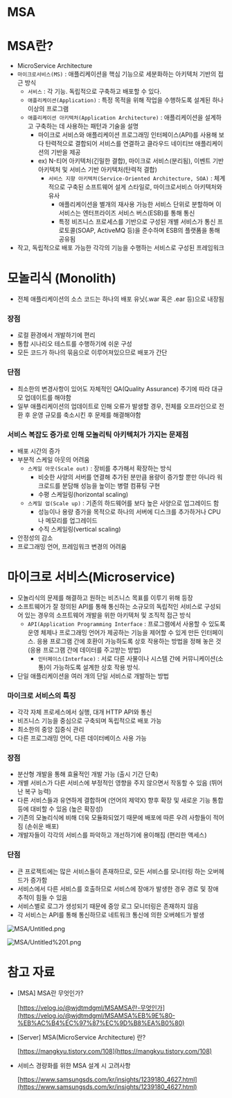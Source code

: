 # MSA

# MSA란?

- MicroService Architecture
- `마이크로서비스(MS)` : 애플리케이션을 핵심 기능으로 세분화하는 아키텍처 기반의 접근 방식
    - `서비스` : 각 기능. 독립적으로 구축하고 배포할 수 있다.
    - `애플리케이션(Application)` : 특정 목적을 위해 작업을 수행하도록 설계된 하나 이상의 프로그램
    - `애플리케이션 아키텍처(Application Architecture)` : 애플리케이션을 설계하고 구축하는 데 사용하는 패턴과 기술을 설명
        - 마이크로 서비스와 애플리케이션 프로그래밍 인터페이스(API)를 사용해 보다 탄력적으로 결합되어 서비스를 연결하고 클라우드 네이티브 애플리케이션의 기반을 제공
        - ex) N-티어 아키텍처(긴밀한 결합), 마이크로 서비스(분리됨), 이벤트 기반 아키텍처 및 서비스 기반 아키텍처(탄력적 결합)
            - `서비스 지향 아키텍처(Service-Oriented Architecture, SOA)` : 체계적으로 구축된 소프트웨어 설게 스타일로, 마이크로서비스 아키텍처와 유사
                - 애플리케이션을 별개의 재사용 가능한 서비스 단위로 분할하며 이 서비스는 엔터프라이즈 서비스 버스(ESB)를 통해 통신
                - 특정 비즈니스 프로세스를 기반으로 구성된 개별 서비스가 통신 프로토콜(SOAP, ActiveMQ 등)을 준수하며 ESB의 플랫폼을 통해 공유됨
- 작고, 독립적으로 배포 가능한 각각의 기능을 수행하는 서비스로 구성된 프레임워크

# 모놀리식 (Monolith)

- 전체 애플리케이션의 소스 코드는 하나의 배포 유닛(.war 혹은 .ear 등)으로 내장됨

### 장점

- 로컬 환경에서 개발하기에 편리
- 통합 시나리오 테스트를 수행하기에 쉬운 구성
- 모든 코드가 하나의 묶음으로 이루어져있으므로 배포가 간단

### 단점

- 최소한의 변경사항이 있어도 자체적인 QA(Quality Assurance) 주기에 따라 대규모 업데이트를 해야함
- 일부 애플리케이션의 업데이트로 인해 오류가 발생할 경우, 전체를 오프라인으로 전환 후 운영 규모를 축소시킨 후 문제를 해결해야함

### 서비스 복잡도 증가로 인해 모놀리틱 아키텍처가 가지는 문제점

- 배포 시간의 증가
- 부분적 스케일 아웃의 어려움
    - `스케일 아웃(Scale out)` : 장비를 추가해서 확장하는 방식
        - 비슷한 사양의 서버를 연결해 추가된 분만큼 용량이 증가할 뿐만 아니라 워크로드를 분담해 성능을 높이는 병렬 컴퓨팅 구현
        - 수평 스케일링(horizontal scaling)
    - `스케일 업(Scale up)` : 기존의 하드웨어를 보다 높은 사양으로 업그레이드 함
        - 성능이나 용량 증가을 목적으로 하나의 서버에 디스크를 추가하거나 CPU나 메모리를 업그레이드
        - 수직 스케일링(vertical scaling)
- 안정성의 감소
- 프로그래밍 언어, 프레임워크 변경의 어려움

# 마이크로 서비스(Microservice)

- 모놀리식의 문제를 해결하고 원하는 비즈니스 목표를 이루기 위해 등장
- 소프트웨어가 잘 정의된 API를 통해 통신하는 소규모의 독립적인 서비스로 구성되어 있는 경우의 소프트웨어 개발을 위한 아키텍처 및 조직적 접근 방식
    - `API(Application Programming Interface` : 프로그램에서 사용할 수 있도록 운영 체제나 프로그래밍 언어가 제공하는 기능을 제어할 수 있게 만든 인터페이스. 응용 프로그램 간에 호환이 가능하도록 상호 작용하는 방법을 정해 놓은 것 (응용 프로그램 간에 데이터를 주고받는 방법)
        - `인터페이스(Interface)` : 서로 다른 사물이나 시스템 간에 커뮤니케이션(소통)이 가능하도록 설계한 상호 작용 방식.
- 단일 애플리케이션을 여러 개의 단일 서비스로 개발하는 방법

### 마이크로 서비스의 특징

- 각각 자체 프로세스에서 실행, 대개 HTTP API와 통신
- 비즈니스 기능을 중심으로 구축되며 독립적으로 배포 가능
- 최소한의 중앙 집중식 관리
- 다른 프로그래밍 언어, 다른 데이터베이스 사용 가능

### 장점

- 분산형 개발을 통해 효율적인 개발 가능 (출시 기간 단축)
- 개별 서비스가 다른 서비스에 부정적인 영향을 주지 않으면서 작동할 수 있음 (뛰어난 복구 능력)
- 다른 서비스들과 유연하게 결합하며 (언어의 제약X) 향후 확장 및 새로운 기능 통합 등에 대비할 수 있음 (높은 확장성)
- 기존의 모놀리식에 비해 더욱 모듈화되었기 때문에 배포에 따른 우려 사항들이 적어짐 (손쉬운 배포)
- 개발자들이 각각의 서비스를 파악하고 개선하기에 용이해짐 (편리한 액세스)

### 단점

- 큰 프로젝트에는 많은 서비스들이 존재하므로, 모든 서비스를 모니터링 하는 오버헤드가 증가함
- 서비스에서 다른 서비스를 호출하므로 서비스에 장애가 발생한 경우 경로 및 장애 추적이 힘들 수 있음
- 서비스별로 로그가 생성되기 때문에 중앙 로그 모니터링은 존재하지 않음
- 각 서비스는 API를 통해 통신하므로 네트워크 통신에 의한 오버헤드가 발생

![MSA/Untitled.png](MSA/Untitled.png)

![MSA/Untitled%201.png](MSA/Untitled%201.png)

# 참고 자료

- [MSA] MSA란 무엇인가?

    [https://velog.io/@wjdtmdgml/MSAMSA란-무엇인가](https://velog.io/@wjdtmdgml/MSAMSA%EB%9E%80-%EB%AC%B4%EC%97%87%EC%9D%B8%EA%B0%80)

- [Server] MSA(MicroService Architecture) 란?

    [https://mangkyu.tistory.com/108](https://mangkyu.tistory.com/108)

- 서비스 경량화를 위한 MSA 설계 시 고려사항

    [https://www.samsungsds.com/kr/insights/1239180_4627.html](https://www.samsungsds.com/kr/insights/1239180_4627.html)
